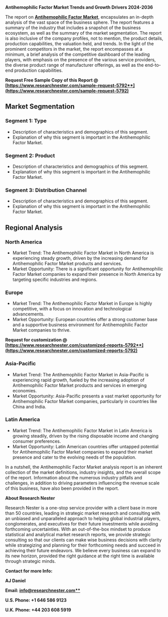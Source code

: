 ﻿**Antihemophilic Factor Market Trends and Growth Drivers 2024-2036**

The report on [**Antihemophilic Factor Market**](https://www.researchnester.com/reports/antihemophilic-factor-market/5792), encapsulates an in-depth analysis of the vast space of the business sphere. The report features a summary of the industry that includes a snapshot of the business ecosystem, as well as the summary of the market segmentation. The report is also inclusive of the company profiles, not to mention, the product details, production capabilities, the valuation held, and trends. In the light of the prominent competitors in the market, the report encompasses at a minimum, a brief analysis of the competitive dashboard of the leading players, with emphasis on the presence of the various service providers, the diverse product range of manufacturer offerings, as well as the end-to-end production capabilities.

**Request Free Sample Copy of this Report @ [https://www.researchnester.com/sample-request-5792**](https://www.researchnester.com/sample-request-5792)**
## **Market Segmentation** 
### Segment 1: Type
- Description of characteristics and demographics of this segment.
- Explanation of why this segment is important in the Antihemophilic Factor Market.
### Segment 2: Product
- Description of characteristics and demographics of this segment.
- Explanation of why this segment is important in the Antihemophilic Factor Market.
### Segment 3: Distribution Channel
- Description of characteristics and demographics of this segment.
- Explanation of why this segment is important in the Antihemophilic Factor Market.
## **Regional Analysis**
### North America
- Market Trend: The Antihemophilic Factor Market in North America is experiencing steady growth, driven by the increasing demand for Antihemophilic Factor Market products and services.
- Market Opportunity: There is a significant opportunity for Antihemophilic Factor Market companies to expand their presence in North America by targeting specific industries and regions.
### Europe
- Market Trend: The Antihemophilic Factor Market in Europe is highly competitive, with a focus on innovation and technological advancements.
- Market Opportunity: European countries offer a strong customer base and a supportive business environment for Antihemophilic Factor Market companies to thrive.

**Request for customization @ [https://www.researchnester.com/customized-reports-5792**](https://www.researchnester.com/customized-reports-5792)**
### Asia-Pacific
- Market Trend: The Antihemophilic Factor Market in Asia-Pacific is experiencing rapid growth, fueled by the increasing adoption of Antihemophilic Factor Market products and services in emerging economies.
- Market Opportunity: Asia-Pacific presents a vast market opportunity for Antihemophilic Factor Market companies, particularly in countries like China and India.
### Latin America
- Market Trend: The Antihemophilic Factor Market in Latin America is growing steadily, driven by the rising disposable income and changing consumer preferences.
- Market Opportunity: Latin American countries offer untapped potential for Antihemophilic Factor Market companies to expand their market presence and cater to the evolving needs of the population.

In a nutshell, the Antihemophilic Factor Market analysis report is an inherent collection of the market definitions, industry insights, and the overall scope of the report. Information about the numerous industry pitfalls and challenges, in addition to driving parameters influencing the revenue scale of this business, have also been provided in the report.

**About Research Nester**

Research Nester is a one-stop service provider with a client base in more than 50 countries, leading in strategic market research and consulting with an unbiased and unparalleled approach to helping global industrial players, conglomerates, and executives for their future investments while avoiding forthcoming uncertainties. With an out-of-the-box mindset to produce statistical and analytical market research reports, we provide strategic consulting so that our clients can make wise business decisions with clarity while strategizing and planning for their forthcoming needs and succeed in achieving their future endeavors. We believe every business can expand to its new horizon, provided the right guidance at the right time is available through strategic minds.

**Contact for more Info:**

**AJ Daniel**

**Email: [info@researchnester.com**](mailto:info@researchnester.com)**

**U.S. Phone: +1 646 586 9123** 

**U.K. Phone: +44 203 608 5919**
